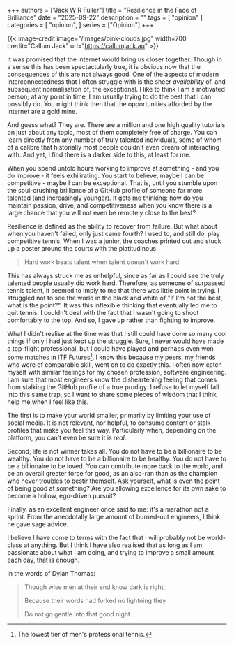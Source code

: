 +++
authors = ["Jack W R Fuller"]
title = "Resilience in the Face of Brilliance"
date = "2025-09-22"
description = ""
tags = [
    "opinion"
]
categories = [
    "opinion",
]
series = ["Opinion"]
+++

{{< image-credit image="/images/pink-clouds.jpg" width=700 credit="Callum Jack" url="https://callumjack.au" >}}

It was promised that the internet would bring us closer together.
Though in a sense this has been spectactularly true, it is obvious now that the consequences of this are not always good.
One of the aspects of modern interconnectedness that I often struggle with is the sheer _availability_ of, and subsequent normalisation of, the exceptional.
I like to think I am a motivated person;
at any point in time, I am usually trying to do the best that I can possibly do.
You might think then that the opportunities afforded by the internet are a gold mine.

And guess what? They are.
There are a million and one high quality tutorials on just about any topic, most of them completely free of charge.
You can learn directly from any number of truly talented individuals, some of whom of a calibre that historially most people couldn't even dream of interacting with.
And yet, I find there is a darker side to this, at least for me.

When you spend untold hours working to improve at something - and you do improve - it feels exhilirating.
You start to believe, maybe I can be competitive - maybe I can be exceptional.
That is, until you stumble upon the soul-crushing brilliance of a GitHub profile of someone far more talented (and increasingly younger).
It gets me thinking: how do you maintain passion, drive, and competitiveness when you know there is a large chance that you will not even be remotely close to the best?

Resilience is defined as the ability to recover from failure.
But what about when you haven't failed, only just came fourth?
I used to, and still do, play competitive tennis.
When I was a junior, the coaches printed out and stuck up a poster around the courts with the platitudinous

> Hard work beats talent when talent doesn't work hard.

This has always struck me as unhelpful, since as far as I could see the truly talented people usually did work hard.
Therefore, as someone of surpassed tennis talent, it seemed to imply to me that there was little point in trying.
I struggled not to see the world in the black and white of "if I'm not the best, what is the point?".
It was this inflexible thinking that eventually led me to quit tennis.
I couldn't deal with the fact that I wasn't going to shoot comfortably to the top.
And so, I gave up rather than fighting to improve.

What I didn't realise at the time was that I still could have done so many cool things if only I had just kept up the struggle.
Sure, I never would have made a top-flight professional, but I could have played and perhaps even won some matches in ITF Futures[^1].
I know this because my peers, my friends who were of comparable skill, went on to do exactly this.
I often now catch myself with similar feelings for my chosen profession, software engineering. 
I am sure that most engineers know the disheartening feeling that comes from stalking the GitHub profile of a true prodigy.
I refuse to let myself fall into this same trap, so I want to share some pieces of wisdom that I think help me when I feel like this.

The first is to make your world smaller, primarily by limiting your use of social media.
It is not relevant, nor helpful, to consume content or stalk profiles that make you feel this way.
Particularly when, depending on the platform, you can't even be sure it is _real_.

Second, life is not winner takes all.
You do not have to be a billionaire to be wealthy.
You do not have to be a billionaire to be healthy.
You do not have to be a billionaire to be loved.
You can contribute more back to the world, and be an overall greater force for good, as an also-ran than as the champion who never troubles to bestir themself. 
Ask yourself, what is even the point of being good at something?
Are you allowing excellence for its own sake to become a hollow, ego-driven pursuit?

Finally, as an excellent engineer once said to me: it's a marathon not a sprint.
From the anecdotally large amount of burned-out engineers, I think he gave sage advice.

I believe I have come to terms with the fact that I will probably not be world-class at anything.
But I think I have also realised that as long as I am passionate about what I am doing, and trying to improve a small amount each day, that is enough.

In the words of Dylan Thomas:

>Though wise men at their end know dark is right,
>
>Because their words had forked no lightning they
>
>Do not go gentle into that good night.








[^1]: The lowest tier of men's professional tennis.



